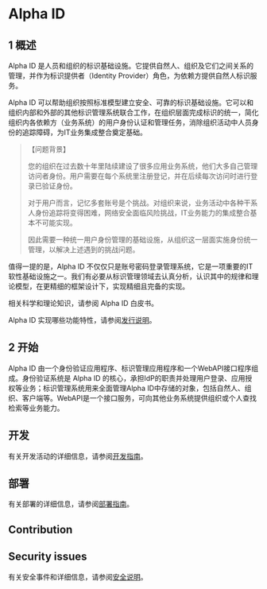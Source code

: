 # Alpha ID

## 1 概述

Alpha ID 是人员和组织的标识基础设施。它提供自然人、组织及它们之间关系的管理，并作为标识提供者（Identity Provider）角色，为依赖方提供自然人标识服务。

Alpha ID 可以帮助组织按照标准模型建立安全、可靠的标识基础设施。它可以和组织内部和外部的其他标识管理系统联合工作，在组织层面完成标识的统一，简化组织内各依赖方（业务系统）的用户身份认证和管理任务，消除组织活动中人员身份的追踪障碍，为IT业务集成整合奠定基础。

> 【问题背景】
>
> 您的组织在过去数十年里陆续建设了很多应用业务系统，他们大多自己管理访问者身份。用户需要在每个系统里注册登记，并在后续每次访问时进行登录已验证身份。
>
> 对于用户而言，记忆多套账号是个挑战。对组织来说，业务活动中各种干系人身份追踪将变得困难，网络安全面临风险挑战，IT业务能力的集成整合基本不可能实现。
>
> 因此需要一种统一用户身份管理的基础设施，从组织这一层面实施身份统一管理，以解决上述遇到的挑战问题。

值得一提的是，Alpha ID 不仅仅只是账号密码登录管理系统，它是一项重要的IT软性基础设施之一。我们有必要从标识管理领域去认真分析，认识其中的规律和理论模型，在更精细的框架设计下，实现精细且完备的实现。

相关科学和理论知识，请参阅 Alpha ID 白皮书。

Alpha ID 实现哪些功能特性，请参阅[发行说明](docs/ReleaseNotes.md)。

## 2 开始

Alpha ID 由一个身份验证应用程序、标识管理应用程序和一个WebAPI接口程序组成。身份验证系统是 Alpha ID 的核心，承担IdP的职责并处理用户登录、应用授权等业务；标识管理系统用来全面管理Alpha ID中存储的对象，包括自然人、组织、客户端等。WebAPI是一个接口服务，可向其他业务系统提供组织或个人查找检索等业务能力。

## 开发

有关开发活动的详细信息，请参阅[开发指南](docs/Development.md)。

## 部署

有关部署的详细信息，请参阅[部署指南](docs/Deployment.md)。

## Contribution



## Security issues

有关安全事件和详细信息，请参阅[安全说明](SECURITY.md)。

